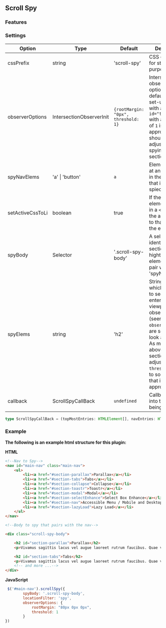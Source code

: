 <h2 id="scroll-spy-plugin">Scroll Spy</h2>


### Features


### Settings

Option | Type | Default | Description
------ | ---- | ------- | -----------
cssPrefix  | string | 'scroll-spy' | CSS class name for styling purposes
observerOptions | IntersectionObserverInit | `{rootMargin: "0px", threshold: 1}` | Intersection observer options. By default this is set-up to work with an `<h2 id="the-id">` with a `threshold` of `1` is most appropriate. This should be adjusted if your spying an entire section instead.
spyNavElems| 'a' \| 'button' | `a` | Elements to look at and highlight in the navigation that is being spied.
setActiveCssToLi | boolean | true | If the spied element resides in a `<li>` attach the active class to that instead of the element
spyBody | Selector | '.scroll-spy-body' | A selector to identify the section of the hightlighted elements that pair with the 'spyNavElems'
spyElems | string | 'h2' | String to identify which elements to see that have entered in thew viewport. The observer options (seen in `observerOptions`) are set-up to look at headings. As mentioned above, to look at sections please adjust the `threshold` from 1 to something that is more appropriate.
callback | ScrollSpyCallBack | `undefined` | Callback to tap into the entries being spied on.
 
```typescript
type ScrollSpyCallBack = (topMostEntries: HTMLElement[], navEntries: HTMLElement[]) => void;
```


### Example

__The following is an example html structure for this plugin:__

__HTML__
```html
<!--Nav to Spy-->
<nav id="main-nav" class="main-nav">			 
    <ul>
        <li><a href="#section-parallax">Parallax</a></li>
        <li><a href="#section-tabs">Tabs</a></li>
        <li><a href="#section-collapse">Collapse</a></li>
        <li><a href="#section-toastr">Toastr</a></li>
        <li><a href="#section-modal">Modal</a></li>
        <li><a href="#section-selectEnhance">Select Box Enhance</a></li>
        <li><a href="#section-nav">Accessible Menu / Mobile and Desktop Nav</a></li>
        <li><a href="#section-lazyLoad">Lazy Load</a></li>
    </ul>
</nav>

<!--Body to spy that pairs with the nav-->

<div class="scroll-spy-body">

    <h2 id="section-parallax">Parallax</h2>
    <p>Vivamus sagittis lacus vel augue laoreet rutrum faucibus. Quae vero auctorem tractata ab fiducia dicuntur.</p>

    <h2 id="section-tabs">Tabs</h2>
    <p>Vivamus sagittis lacus vel augue laoreet rutrum faucibus. Quae vero auctorem tractata ab fiducia dicuntur.</p>
    <!-- and more ...-->
</div>
```

__JavaScript__

```javascript
 $('#main-nav').scrollSpy({
        spyBody: '.scroll-spy-body',
        locationFilter: 'spy',
        observerOptions: {
            rootMargin: "80px 0px 0px",
            threshold: 1
        }
})

```